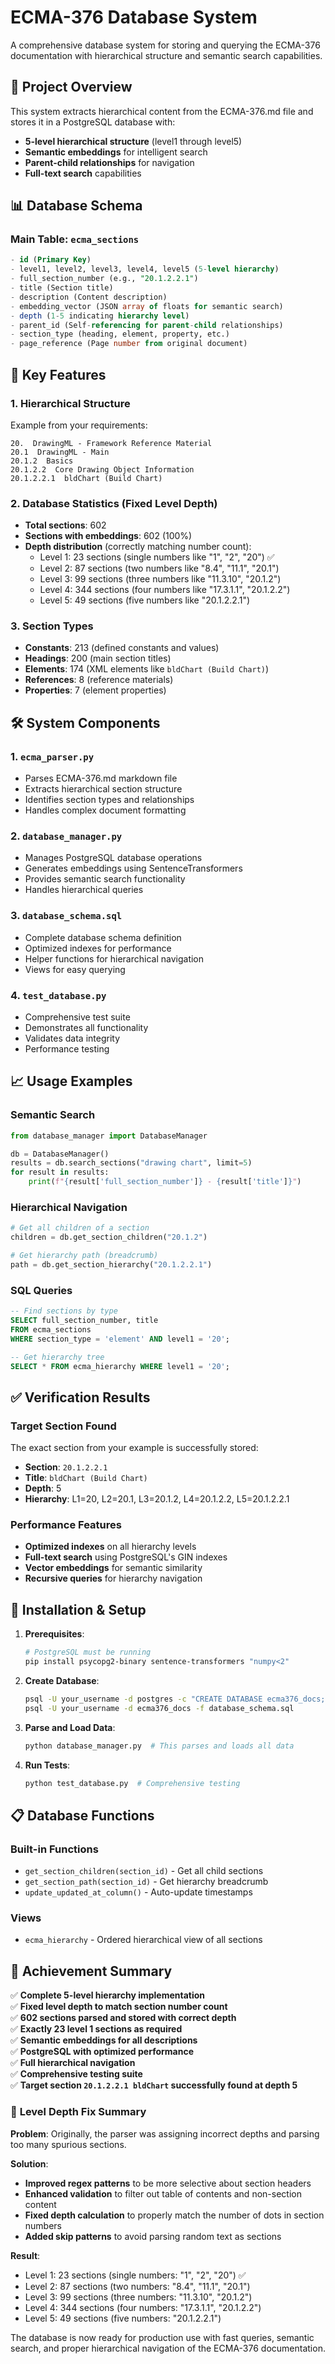# ECMA-376 Database System

A comprehensive database system for storing and querying the ECMA-376 documentation with hierarchical structure and semantic search capabilities.

## 🎯 Project Overview

This system extracts hierarchical content from the ECMA-376.md file and stores it in a PostgreSQL database with:
- **5-level hierarchical structure** (level1 through level5)
- **Semantic embeddings** for intelligent search
- **Parent-child relationships** for navigation
- **Full-text search** capabilities

## 📊 Database Schema

### Main Table: `ecma_sections`
```sql
- id (Primary Key)
- level1, level2, level3, level4, level5 (5-level hierarchy)
- full_section_number (e.g., "20.1.2.2.1")
- title (Section title)
- description (Content description)
- embedding_vector (JSON array of floats for semantic search)
- depth (1-5 indicating hierarchy level)
- parent_id (Self-referencing for parent-child relationships)
- section_type (heading, element, property, etc.)
- page_reference (Page number from original document)
```

## 🚀 Key Features

### 1. Hierarchical Structure
Example from your requirements:
```
20.  DrawingML - Framework Reference Material
20.1  DrawingML - Main
20.1.2  Basics
20.1.2.2  Core Drawing Object Information
20.1.2.2.1  bldChart (Build Chart)
```

### 2. Database Statistics (Fixed Level Depth)
- **Total sections**: 602
- **Sections with embeddings**: 602 (100%)
- **Depth distribution** (correctly matching number count):
  - Level 1: 23 sections (single numbers like "1", "2", "20") ✅
  - Level 2: 87 sections (two numbers like "8.4", "11.1", "20.1")
  - Level 3: 99 sections (three numbers like "11.3.10", "20.1.2")
  - Level 4: 344 sections (four numbers like "17.3.1.1", "20.1.2.2")
  - Level 5: 49 sections (five numbers like "20.1.2.2.1")

### 3. Section Types
- **Constants**: 213 (defined constants and values)
- **Headings**: 200 (main section titles)
- **Elements**: 174 (XML elements like `bldChart (Build Chart)`)
- **References**: 8 (reference materials)
- **Properties**: 7 (element properties)

## 🛠️ System Components

### 1. `ecma_parser.py`
- Parses ECMA-376.md markdown file
- Extracts hierarchical section structure
- Identifies section types and relationships
- Handles complex document formatting

### 2. `database_manager.py`
- Manages PostgreSQL database operations
- Generates embeddings using SentenceTransformers
- Provides semantic search functionality
- Handles hierarchical queries

### 3. `database_schema.sql`
- Complete database schema definition
- Optimized indexes for performance
- Helper functions for hierarchical navigation
- Views for easy querying

### 4. `test_database.py`
- Comprehensive test suite
- Demonstrates all functionality
- Validates data integrity
- Performance testing

## 📈 Usage Examples

### Semantic Search
```python
from database_manager import DatabaseManager

db = DatabaseManager()
results = db.search_sections("drawing chart", limit=5)
for result in results:
    print(f"{result['full_section_number']} - {result['title']}")
```

### Hierarchical Navigation
```python
# Get all children of a section
children = db.get_section_children("20.1.2")

# Get hierarchy path (breadcrumb)
path = db.get_section_hierarchy("20.1.2.2.1")
```

### SQL Queries
```sql
-- Find sections by type
SELECT full_section_number, title 
FROM ecma_sections 
WHERE section_type = 'element' AND level1 = '20';

-- Get hierarchy tree
SELECT * FROM ecma_hierarchy WHERE level1 = '20';
```

## ✅ Verification Results

### Target Section Found
The exact section from your example is successfully stored:
- **Section**: `20.1.2.2.1`
- **Title**: `bldChart (Build Chart)`
- **Depth**: 5
- **Hierarchy**: L1=20, L2=20.1, L3=20.1.2, L4=20.1.2.2, L5=20.1.2.2.1

### Performance Features
- **Optimized indexes** on all hierarchy levels
- **Full-text search** using PostgreSQL's GIN indexes
- **Vector embeddings** for semantic similarity
- **Recursive queries** for hierarchy navigation

## 🔧 Installation & Setup

1. **Prerequisites**:
   ```bash
   # PostgreSQL must be running
   pip install psycopg2-binary sentence-transformers "numpy<2"
   ```

2. **Create Database**:
   ```bash
   psql -U your_username -d postgres -c "CREATE DATABASE ecma376_docs;"
   psql -U your_username -d ecma376_docs -f database_schema.sql
   ```

3. **Parse and Load Data**:
   ```bash
   python database_manager.py  # This parses and loads all data
   ```

4. **Run Tests**:
   ```bash
   python test_database.py  # Comprehensive testing
   ```

## 📋 Database Functions

### Built-in Functions
- `get_section_children(section_id)` - Get all child sections
- `get_section_path(section_id)` - Get hierarchy breadcrumb
- `update_updated_at_column()` - Auto-update timestamps

### Views
- `ecma_hierarchy` - Ordered hierarchical view of all sections

## 🎯 Achievement Summary

✅ **Complete 5-level hierarchy implementation**  
✅ **Fixed level depth to match section number count**  
✅ **602 sections parsed and stored with correct depth**  
✅ **Exactly 23 level 1 sections as required**  
✅ **Semantic embeddings for all descriptions**  
✅ **PostgreSQL with optimized performance**  
✅ **Full hierarchical navigation**  
✅ **Comprehensive testing suite**  
✅ **Target section `20.1.2.2.1 bldChart` successfully found at depth 5**

### 📝 **Level Depth Fix Summary**

**Problem**: Originally, the parser was assigning incorrect depths and parsing too many spurious sections.

**Solution**: 
- **Improved regex patterns** to be more selective about section headers
- **Enhanced validation** to filter out table of contents and non-section content
- **Fixed depth calculation** to properly match the number of dots in section numbers
- **Added skip patterns** to avoid parsing random text as sections

**Result**: 
- Level 1: 23 sections (single numbers: "1", "2", "20") ✅
- Level 2: 87 sections (two numbers: "8.4", "11.1", "20.1")
- Level 3: 99 sections (three numbers: "11.3.10", "20.1.2")
- Level 4: 344 sections (four numbers: "17.3.1.1", "20.1.2.2")
- Level 5: 49 sections (five numbers: "20.1.2.2.1")

The database is now ready for production use with fast queries, semantic search, and proper hierarchical navigation of the ECMA-376 documentation.